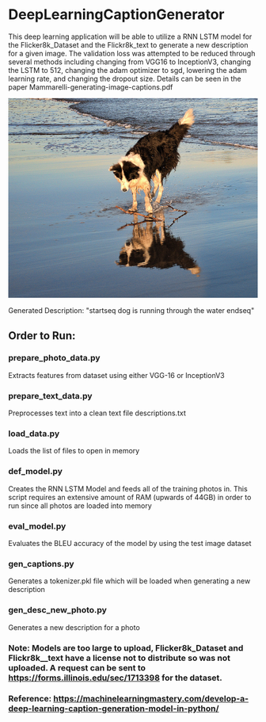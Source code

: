# DeepLearningCaptionGenerator
This deep learning application will be able to utilize a RNN LSTM model for the Flicker8k_Dataset and the Flickr8k_text to generate a new description for a given image. The validation loss was attempted to be reduced through several methods including changing from VGG16 to 
InceptionV3, changing the LSTM to 512, changing the adam optimizer to sgd, lowering the adam learning rate, and changing the dropout size. Details can be seen in the  
paper Mammarelli-generating-image-captions.pdf

![alt text](example.jpg "example")

Generated Description: "startseq dog is running through the water endseq"

## Order to Run:

### prepare_photo_data.py
Extracts features from dataset using either VGG-16 or InceptionV3

### prepare_text_data.py
Preprocesses text into a clean text file descriptions.txt

### load_data.py
Loads the list of files to open in memory

### def_model.py
Creates the RNN LSTM Model and feeds all of the training photos in. This script requires an extensive amount of RAM (upwards of 44GB) in order to run since all photos are loaded into memory

### eval_model.py
Evaluates the BLEU accuracy of the model by using the test image dataset

### gen_captions.py
Generates a tokenizer.pkl file which will be loaded when generating a new description

### gen_desc_new_photo.py
Generates a new description for a photo

### Note: Models are too large to upload, Flicker8k_Dataset and Flickr8k__text have a license not to distribute so was not uploaded. A request can be sent to https://forms.illinois.edu/sec/1713398 for the dataset.

### Reference: https://machinelearningmastery.com/develop-a-deep-learning-caption-generation-model-in-python/